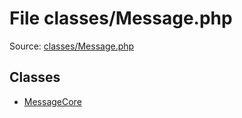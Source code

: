 File classes/Message.php
=========

Source: [classes/Message.php](https://github.com/PrestaShop/PrestaShop/blob/1.6.0.10/classes/Message.php)


Classes
-------

* [MessageCore](class.MessageCore.md)

